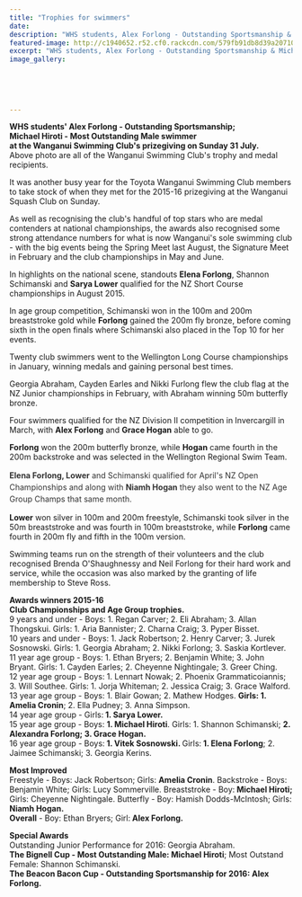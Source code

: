 ```yaml
---
title: "Trophies for swimmers"
date: 
description: "WHS students, Alex Forlong - Outstanding Sportsmanship & Michael Hiroti - Most Outstanding Male swimmer at the Wanganui Swimming Club's prizegiving on Sunday 31 July, Wanganui Chronicle article 1/8/16"
featured-image: http://c1940652.r52.cf0.rackcdn.com/579fb91db8d39a2071000de8/WU-Swim-Clubs-prizegiving-on-31-July.jpg
excerpt: "WHS students, Alex Forlong - Outstanding Sportsmanship & Michael Hiroti - Most Outstanding Male swimmer at the Wanganui Swimming Club's prizegiving on Sunday 31 July, Wanganui Chronicle article 1/8/16"
image_gallery:
    
    
    
    
    
---
```


<p><strong>WHS students' Alex Forlong - Outstanding Sportsmanship; <br />Michael Hiroti - Most Outstanding Male swimmer <br />at the Wanganui Swimming Club's prizegiving on Sunday 31 July.</strong> <br />Above photo are all of the&nbsp;<span>Wanganui Swimming Club's trophy and medal recipients.</span></p>
<p>It was another busy year for the Toyota Wanganui Swimming Club members to take stock of when they met for the 2015-16 prizegiving at the Wanganui Squash Club on Sunday.</p>
<p>As well as recognising the club's handful of top stars who are medal contenders at national championships, the awards also recognised some strong attendance numbers for what is now Wanganui's sole swimming club - with the big events being the Spring Meet last August, the Signature Meet in February and the club championships in May and June.</p>
<p>In highlights on the national scene, standouts <strong>Elena Forlong</strong>, Shannon Schimanski and <strong>Sarya Lower</strong> qualified for the NZ Short Course championships in August 2015.</p>
<p>In age group competition, Schimanski won in the 100m and 200m breaststroke gold while <strong>Forlong</strong> gained the 200m fly bronze, before coming sixth in the open finals where Schimanski also placed in the Top 10 for her events.</p>
<p>Twenty club swimmers went to the Wellington Long Course championships in January, winning medals and gaining personal best times.</p>
<p>Georgia Abraham, Cayden Earles and Nikki Furlong flew the club flag at the NZ Junior championships in February, with Abraham winning 50m butterfly bronze.</p>
<p>Four swimmers qualified for the NZ Division II competition in Invercargill in March, with <strong>Alex Forlong</strong> and <strong>Grace Hogan</strong> able to go.</p>
<p><strong>Forlong</strong> won the 200m butterfly bronze, while <strong>Hogan</strong> came fourth in the 200m backstroke and was selected in the Wellington Regional Swim Team.</p>
<p><span style="color: #333333; font-size: 14px; line-height: 1.5;"><strong>Elena Forlong, Lower</strong> and Schimanski qualified for April's NZ Open Championships and along with <strong>Niamh Hogan</strong> they also went to the NZ Age Group Champs that same month.</span></p>
<p><strong>Lower</strong> won silver in 100m and 200m freestyle, Schimanski took silver in the 50m breaststroke and was fourth in 100m breaststroke, while <strong>Forlong</strong> came fourth in 200m fly and fifth in the 100m version.</p>
<p>Swimming teams run on the strength of their volunteers and the club recognised Brenda O'Shaughnessy and Neil Forlong for their hard work and service, while the occasion was also marked by the granting of life membership to Steve Ross.</p>
<p><strong>Awards winners 2015-16</strong><br /><strong>Club Championships and Age Group trophies.</strong><br />9 years and under - Boys: 1. Regan Carver; 2. Eli Abraham; 3. Allan Thongskui. Girls: 1. Aria Bannister; 2. Charna Craig; 3. Pyper Bisset.<br />10 years and under - Boys: 1. Jack Robertson; 2. Henry Carver; 3. Jurek Sosnowski. Girls: 1. Georgia Abraham; 2. Nikki Forlong; 3. Saskia Kortlever.<br />11 year age group - Boys: 1. Ethan Bryers; 2. Benjamin White; 3. John Bryant. Girls: 1. Cayden Earles; 2. Cheyenne Nightingale; 3. Greer Ching.<br />12 year age group - Boys: 1. Lennart Nowak; 2. Phoenix Grammaticoiannis; 3. Will Southee. Girls: 1. Jorja Whiteman; 2. Jessica Craig; 3. Grace Walford.<br />13 year age group - Boys: 1. Blair Gowan; 2. Mathew Hodges. <strong>Girls: 1. Amelia Cronin</strong>; 2. Ella Pudney; 3. Anna Simpson.<br />14 year age group - Girls:<strong> 1. Sarya Lower.</strong><br />15 year age group - Boys: <strong>1. Michael Hiroti</strong>. Girls: 1. Shannon Schimanski; <strong>2. Alexandra Forlong; 3. Grace Hogan.</strong><br />16 year age group - Boys:<strong> 1. Vitek Sosnowski. </strong>Girls:<strong> 1. Elena Forlong</strong>; 2. Jaimee Schimanski; 3. Georgia Kerins.</p>
<p><strong>Most Improved</strong>&nbsp;<br />Freestyle - Boys: Jack Robertson; Girls: <strong>Amelia Cronin</strong>. Backstroke - Boys: Benjamin White; Girls: Lucy Sommerville. Breaststroke - Boy:<strong> Michael Hiroti;</strong> Girls: Cheyenne Nightingale. Butterfly - Boy: Hamish Dodds-McIntosh; Girls:<strong> Niamh Hogan.</strong> <br /><strong>Overall</strong> - Boy: Ethan Bryers; Girl:<strong> Alex Forlong.</strong></p>
<p><strong>Special Awards</strong><br />Outstanding Junior Performance for 2016: Georgia Abraham.<br /><strong>The Bignell Cup - Most Outstanding Male: Michael Hiroti</strong>; Most Outstand Female: Shannon Schimanski.<br /><strong>The Beacon Bacon Cup - Outstanding Sportsmanship for 2016: Alex Forlong.</strong></p>

